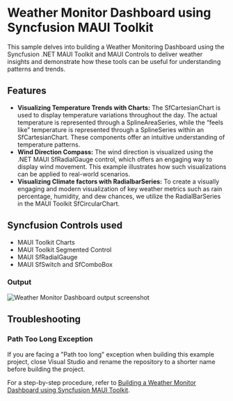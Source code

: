 # Weather Monitor Dashboard using Syncfusion MAUI Toolkit

This sample delves into building a Weather Monitoring Dashboard using the Syncfusion .NET MAUI Toolkit and MAUI Controls to deliver weather insights and demonstrate how these tools can be useful for understanding patterns and trends.

## Features
* **Visualizing Temperature Trends with Charts:** The SfCartesianChart is used to display temperature variations throughout the day. The actual temperature is represented through a SplineAreaSeries, while the “feels like” temperature is represented through a SplineSeries within an SfCartesianChart. These components offer an intuitive understanding of temperature patterns.
* **Wind Direction Compass:** The wind direction is visualized using the .NET MAUI SfRadialGauge control, which offers an engaging way to display wind movement. This example illustrates how such visualizations can be applied to real-world scenarios.
* **Visualizing Climate factors with RadialbarSeries:** To create a visually engaging and modern visualization of key weather metrics such as rain percentage, humidity, and dew chances, we utilize the RadialBarSeries in the MAUI Toolkit SfCircularChart.

## Syncfusion Controls used
* MAUI Toolkit Charts 
* MAUI Toolkit Segmented Control 
* MAUI SfRadialGauge 
* MAUI SfSwitch and SfComboBox

### Output
![Weather Monitor Dashboard output screenshot](https://github.com/user-attachments/assets/be3c9bde-989f-42f7-90e6-8a2b63e50d71)

## Troubleshooting

### Path Too Long Exception

If you are facing a "Path too long" exception when building this example project, close Visual Studio and rename the repository to a shorter name before building the project.

For a step-by-step procedure, refer to [Building a Weather Monitor Dashboard using Syncfusion MAUI Toolkit]().

